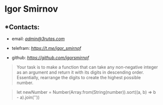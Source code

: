 # **Igor Smirnov** #

## *Contacts: #
- email: *admin@3rutas.com*

- telefram: *https://t.me/igor_smirnof*

- github: *https://github.com/igorsmirnof*


> Your task is to make a function that can take any non-negative integer as an argument and return it with its digits in descending order. Essentially, rearrange the digits to create the highest possible number.

> let newNumber = Number(Array.from(String(number)).sort((a, b) => b - a).join(''))